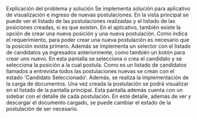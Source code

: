 Explicación del problema y solución
Se implementa solución para aplicativo de visualización e ingreso de nuevas postulaciones.
En la vista principal se puede ver el listado de las postulaciones realizadas y el listado de las posiciones creadas, si es que existen.
En el aplicativo, también existe la opción de crear una nueva posición y una nueva postulación.
Como indica el requerimiento, para poder crear una nueva postulación es necesario que la posición exista primero. Además se implementa un selector con el listado de candidatos ya ingresados anteriormente, como también un botón para crear uno nuevo.
En esta pantalla se selecciona o crea el candidato y se selecciona la posición a la cual postula. Como es un listado de candidatos llamados a entrevista todos las postulaciones nuevas se crean con el estado 'Candidato Seleccionado'. Además, se realiza la implementación de la carga de documentos.
Una vez creada la postulación se podrá visualizar en el listado de la pantalla principal. Esta pantalla además cuenta con un sidebar con el detalle de cada postulación. En este detalle, además de ver y descargar el documento cargado, se puede cambiar el estado de la postulación de ser necesario.
